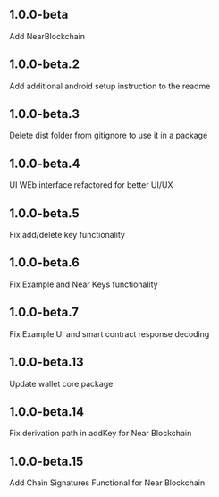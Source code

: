 ## 1.0.0-beta

Add NearBlockchain

## 1.0.0-beta.2

Add additional android setup instruction to the readme

## 1.0.0-beta.3

Delete dist folder from gitignore to use it in a package

## 1.0.0-beta.4

UI WEb interface refactored for better UI/UX

## 1.0.0-beta.5

Fix add/delete key functionality

## 1.0.0-beta.6

Fix Example and Near Keys functionality

## 1.0.0-beta.7

Fix Example UI and smart contract response decoding

## 1.0.0-beta.13

Update wallet core package


## 1.0.0-beta.14

Fix derivation path in addKey for Near Blockchain


## 1.0.0-beta.15

Add Chain Signatures Functional for Near Blockchain